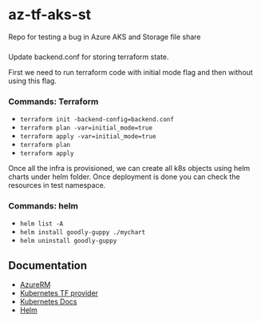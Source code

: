# az-tf-aks-st
Repo for testing a bug in Azure AKS and Storage file share

### 
Update backend.conf for storing terraform state.

First we need to run terraform code with initial mode flag and then without using this flag.

### Commands: Terraform
- `terraform init -backend-config=backend.conf`
- `terraform plan -var=initial_mode=true`
- `terraform apply -var=initial_mode=true`
- `terraform plan`
- `terraform apply`

Once all the infra is provisioned, we can create all k8s objects using helm charts under helm folder.
Once deployment is done you can check the resources in test namespace.

### Commands: helm
- `helm list -A`
- `helm install goodly-guppy ./mychart`
- `helm uninstall goodly-guppy`

## Documentation
- [AzureRM](https://registry.terraform.io/providers/hashicorp/azurerm/latest/docs)
- [Kubernetes TF provider](https://registry.terraform.io/providers/hashicorp/kubernetes/latest/docs)
- [Kubernetes Docs](https://kubernetes.io/docs/home/)
- [Helm](https://helm.sh/docs/chart_template_guide/getting_started/)